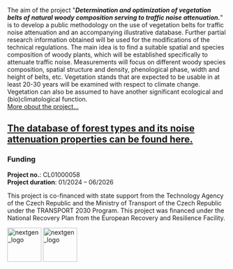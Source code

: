 
The aim of the project "***Determination and optimization of vegetation belts of natural woody composition serving to traffic noise attenuation.***" is to develop a public methodology on the use of vegetation belts for traffic noise attenuation and an accompanying illustrative database. Further partial research information obtained will be used for the modifications of the technical regulations. The main idea is to find a suitable spatial and species composition of woody plants, which will be established specifically to attenuate traffic noise. Measurements will focus on different woody species composition, spatial structure and density, phenological phase, width and height of belts, etc. Vegetation stands that are expected to be usable in at least 20-30 years will be examined with respect to climate change. Vegetation can also be assumed to have another significant ecological and (bio)climatological function.  
[More obout the project...](https://vukoz-oel.github.io/AKUVEG/project_details/)  



## [The database of forest types and its noise attenuation properties can be found here.](https://vukoz-oel.github.io/AKUVEG/database/)  





### **Funding**  

**Project no.**: CL01000058  
**Project duration**: 01/2024 – 06/2026  

This project is co-financed with state support from the Technology Agency of the Czech Republic and the Ministry of Transport of the Czech Republic under the TRANSPORT 2030 Program. This project was financed under the National Recovery Plan from the European Recovery and Resilience Facility.  

<img src="https://github.com/VUKOZ-OEL/AKUVEG/blob/main/docs/assets/images/nextgen_logo.jpg?raw=true" height="78" alt="nextgen_logo">  <img src="https://github.com/VUKOZ-OEL/AKUVEG/blob/main/docs/assets/images/tacr_logo.png?raw=true" height="78" alt="nextgen_logo">  





<!-- This is a comment -->
<!-- Use two spaces to breake line -->
<!-- **bold**, *italic*, # header 1, ## header 2 ... -->
<!-- Enter empty line before table to render it correctly -->